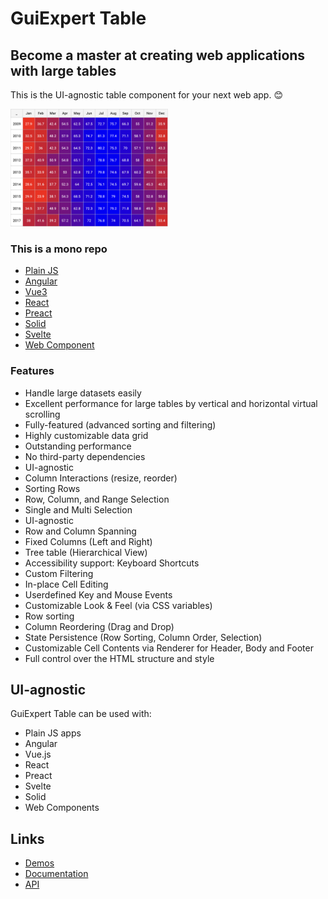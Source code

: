 # GuiExpert Table

## Become a master at creating web applications with large tables

This is the UI-agnostic table component for your next web app. 😊

<img src="https://raw.githubusercontent.com/guiexperttable/table-website/main/src/assets/screens/heatmap.png" width="50%">

### This is a mono repo
- [Plain JS](https://github.com/guiexperttable/tree/main/libs/table)
- [Angular](https://github.com/guiexperttable/angular-table)
- [Vue3](https://github.com/guiexperttable/vue3-table)
- [React](https://github.com/guiexperttable/react-table)
- [Preact](https://github.com/guiexperttable/preact-table)
- [Solid](https://github.com/guiexperttable/solid-table)
- [Svelte](https://github.com/guiexperttable/svelte-table)
- [Web Component](https://github.com/guiexperttable/webcomponent-table)


### Features
- Handle large datasets easily 
- Excellent performance for large tables by vertical and horizontal virtual scrolling
- Fully-featured (advanced sorting and filtering)
- Highly customizable data grid
- Outstanding performance
- No third-party dependencies
- UI-agnostic
- Column Interactions (resize, reorder)
- Sorting Rows
- Row, Column, and Range Selection
- Single and Multi Selection
- UI-agnostic
- Row and Column Spanning
- Fixed Columns (Left and Right)
- Tree table (Hierarchical View)
- Accessibility support: Keyboard Shortcuts
- Custom Filtering
- In-place Cell Editing
- Userdefined Key and Mouse Events
- Customizable Look & Feel (via CSS variables)
- Row sorting
- Column Reordering (Drag and Drop)
- State Persistence (Row Sorting, Column Order, Selection)
- Customizable Cell Contents via Renderer for Header, Body and Footer
- Full control over the HTML structure and style

## UI-agnostic

GuiExpert Table can be used with:
- Plain JS apps
- Angular
- Vue.js
- React
- Preact
- Svelte
- Solid 
- Web Components

## Links

- [Demos](https://gui.expert/demos)
- [Documentation](https://gui.expert/doc)
- [API](https://gui.expert/api)
